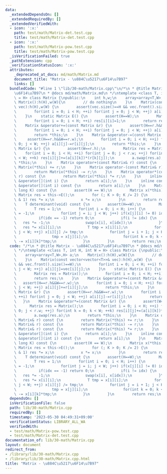 ```yaml
---
data:
  _extendedDependsOn: []
  _extendedRequiredBy: []
  _extendedVerifiedWith:
  - icon: ':x:'
    path: test/math/Matrix-det.test.cpp
    title: test/math/Matrix-det.test.cpp
  - icon: ':x:'
    path: test/math/Matrix-pow.test.cpp
    title: test/math/Matrix-pow.test.cpp
  _isVerificationFailed: true
  _pathExtension: cpp
  _verificationStatusIcon: ':x:'
  attributes:
    _deprecated_at_docs: md/math/Matrix.md
    document_title: "Matrix - \u884C\u5217\u6F14\u7B97"
    links: []
  bundledCode: "#line 1 \"lib/30-math/Matrix.cpp\"\n/*\n * @title Matrix - \u884C\u5217\
    \u6F14\u7B97\n * @docs md/math/Matrix.md\n */\ntemplate <class T, int H, int W\
    \ = H> class Matrix {\npublic:\n    int h,w;\n    array<array<T,W>,H> a;\n   \
    \ Matrix():h(H),w(W){\n        // do nothing\n    }\n    Matrix(const vector<vector<T>>&\
    \ vec):h(H),w(W) {\n        assert(vec.size()==H && vec.front().size()==W);\n\
    \        for(int i = 0; i < H; ++i) for(int j = 0; j < W; ++j) a[i][j]=vec[i][j];\n\
    \    }\n    static Matrix E() {\n        assert(H==W);\n        Matrix res = Matrix();\n\
    \        for(int i = 0; i < H; ++i) res[i][i]=1;\n        return res;\n    }\n\
    \    Matrix &operator+=(const Matrix &r) {\n        assert(H==r.h&&W==r.w);\n\
    \        for(int i = 0; i < H; ++i) for(int j = 0; j < W; ++j) a[i][j]+=r[i][j];\n\
    \        return *this;\n    }\n    Matrix &operator-=(const Matrix &r) {\n   \
    \     assert(H==r.h&&W==r.w);\n        for(int i = 0; i < H; ++i) for(int j =\
    \ 0; j < W; ++j) a[i][j]-=r[i][j];\n        return *this;\n    }\n    Matrix &operator*=(const\
    \ Matrix &r) {\n        assert(W==r.h);\n        Matrix res = Matrix();\n    \
    \    for(int i = 0; i < H; ++i) for(int j = 0; j < r.w; ++j) for(int k = 0; k\
    \ < W; ++k) res[i][j]+=(a[i][k])*(r[k][j]);\n        a.swap(res.a);\n        return\
    \ *this;\n    }\n    Matrix operator+(const Matrix& r) const {\n        return\
    \ Matrix(*this) += r;\n    }\n    Matrix operator-(const Matrix& r) const {\n\
    \        return Matrix(*this) -= r;\n    }\n    Matrix operator*(const Matrix&\
    \ r) const {\n        return Matrix(*this) *= r;\n    }\n    inline array<T,W>\
    \ &operator[](int i) {\n        return a[i];\n    }\n    inline const array<T,W>\
    \ &operator[](int i) const {\n        return a[i];\n    }\n    Matrix pow(long\
    \ long K) const {\n        assert(H == W);\n        Matrix x(*this);\n       \
    \ Matrix res = this->E();\n        for (; K > 0; K /= 2) {\n            if (K\
    \ & 1) res *= x;\n            x *= x;\n        }\n        return res;\n    }\n\
    \    T determinant(void) const {\n        assert(H==W);\n        Matrix x(*this);\n\
    \        T res = 1;\n        for(int i = 0; i < H; i++) {\n            int idx\
    \ = -1;\n            for(int j = i; j < W; j++) if(x[j][i] != 0) idx = j;\n  \
    \          if(idx == -1) return 0;\n            if(i != idx) {\n             \
    \   res *= -1;\n                swap(x[i], x[idx]);\n            }\n         \
    \   res *= x[i][i];\n            T tmp = x[i][i];\n            for(int j = 0;\
    \ j < W; ++j) x[i][j] /= tmp;\n            for(int j = i + 1; j < H; j++) {\n\
    \                tmp = x[j][i];\n                for(int k = 0; k < W; k++) x[j][k]\
    \ -= x[i][k]*tmp;\n            }\n        }\n        return res;\n    }\n};\n"
  code: "/*\n * @title Matrix - \u884C\u5217\u6F14\u7B97\n * @docs md/math/Matrix.md\n\
    \ */\ntemplate <class T, int H, int W = H> class Matrix {\npublic:\n    int h,w;\n\
    \    array<array<T,W>,H> a;\n    Matrix():h(H),w(W){\n        // do nothing\n\
    \    }\n    Matrix(const vector<vector<T>>& vec):h(H),w(W) {\n        assert(vec.size()==H\
    \ && vec.front().size()==W);\n        for(int i = 0; i < H; ++i) for(int j = 0;\
    \ j < W; ++j) a[i][j]=vec[i][j];\n    }\n    static Matrix E() {\n        assert(H==W);\n\
    \        Matrix res = Matrix();\n        for(int i = 0; i < H; ++i) res[i][i]=1;\n\
    \        return res;\n    }\n    Matrix &operator+=(const Matrix &r) {\n     \
    \   assert(H==r.h&&W==r.w);\n        for(int i = 0; i < H; ++i) for(int j = 0;\
    \ j < W; ++j) a[i][j]+=r[i][j];\n        return *this;\n    }\n    Matrix &operator-=(const\
    \ Matrix &r) {\n        assert(H==r.h&&W==r.w);\n        for(int i = 0; i < H;\
    \ ++i) for(int j = 0; j < W; ++j) a[i][j]-=r[i][j];\n        return *this;\n \
    \   }\n    Matrix &operator*=(const Matrix &r) {\n        assert(W==r.h);\n  \
    \      Matrix res = Matrix();\n        for(int i = 0; i < H; ++i) for(int j =\
    \ 0; j < r.w; ++j) for(int k = 0; k < W; ++k) res[i][j]+=(a[i][k])*(r[k][j]);\n\
    \        a.swap(res.a);\n        return *this;\n    }\n    Matrix operator+(const\
    \ Matrix& r) const {\n        return Matrix(*this) += r;\n    }\n    Matrix operator-(const\
    \ Matrix& r) const {\n        return Matrix(*this) -= r;\n    }\n    Matrix operator*(const\
    \ Matrix& r) const {\n        return Matrix(*this) *= r;\n    }\n    inline array<T,W>\
    \ &operator[](int i) {\n        return a[i];\n    }\n    inline const array<T,W>\
    \ &operator[](int i) const {\n        return a[i];\n    }\n    Matrix pow(long\
    \ long K) const {\n        assert(H == W);\n        Matrix x(*this);\n       \
    \ Matrix res = this->E();\n        for (; K > 0; K /= 2) {\n            if (K\
    \ & 1) res *= x;\n            x *= x;\n        }\n        return res;\n    }\n\
    \    T determinant(void) const {\n        assert(H==W);\n        Matrix x(*this);\n\
    \        T res = 1;\n        for(int i = 0; i < H; i++) {\n            int idx\
    \ = -1;\n            for(int j = i; j < W; j++) if(x[j][i] != 0) idx = j;\n  \
    \          if(idx == -1) return 0;\n            if(i != idx) {\n             \
    \   res *= -1;\n                swap(x[i], x[idx]);\n            }\n         \
    \   res *= x[i][i];\n            T tmp = x[i][i];\n            for(int j = 0;\
    \ j < W; ++j) x[i][j] /= tmp;\n            for(int j = i + 1; j < H; j++) {\n\
    \                tmp = x[j][i];\n                for(int k = 0; k < W; k++) x[j][k]\
    \ -= x[i][k]*tmp;\n            }\n        }\n        return res;\n    }\n};"
  dependsOn: []
  isVerificationFile: false
  path: lib/30-math/Matrix.cpp
  requiredBy: []
  timestamp: '2023-05-30 04:49:31+09:00'
  verificationStatus: LIBRARY_ALL_WA
  verifiedWith:
  - test/math/Matrix-pow.test.cpp
  - test/math/Matrix-det.test.cpp
documentation_of: lib/30-math/Matrix.cpp
layout: document
redirect_from:
- /library/lib/30-math/Matrix.cpp
- /library/lib/30-math/Matrix.cpp.html
title: "Matrix - \u884C\u5217\u6F14\u7B97"
---
```

